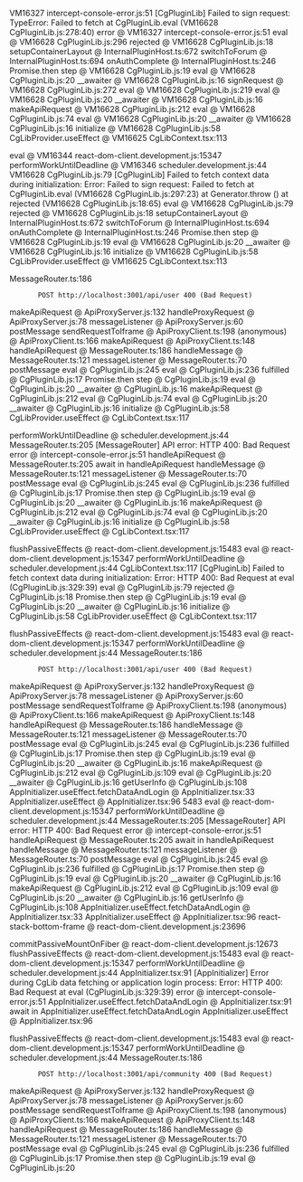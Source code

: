 VM16327 intercept-console-error.js:51 [CgPluginLib] Failed to sign request: TypeError: Failed to fetch
    at CgPluginLib.eval (VM16628 CgPluginLib.js:278:40)
error @ VM16327 intercept-console-error.js:51
eval @ VM16628 CgPluginLib.js:296
rejected @ VM16628 CgPluginLib.js:18
setupContainerLayout @ InternalPluginHost.ts:672
switchToForum @ InternalPluginHost.ts:694
onAuthComplete @ InternalPluginHost.ts:246
Promise.then
step @ VM16628 CgPluginLib.js:19
eval @ VM16628 CgPluginLib.js:20
__awaiter @ VM16628 CgPluginLib.js:16
signRequest @ VM16628 CgPluginLib.js:272
eval @ VM16628 CgPluginLib.js:219
eval @ VM16628 CgPluginLib.js:20
__awaiter @ VM16628 CgPluginLib.js:16
makeApiRequest @ VM16628 CgPluginLib.js:212
eval @ VM16628 CgPluginLib.js:74
eval @ VM16628 CgPluginLib.js:20
__awaiter @ VM16628 CgPluginLib.js:16
initialize @ VM16628 CgPluginLib.js:58
CgLibProvider.useEffect @ VM16625 CgLibContext.tsx:113

eval @ VM16344 react-dom-client.development.js:15347
performWorkUntilDeadline @ VM16346 scheduler.development.js:44
VM16628 CgPluginLib.js:79 [CgPluginLib] Failed to fetch context data during initialization: Error: Failed to sign request: Failed to fetch
    at CgPluginLib.eval (VM16628 CgPluginLib.js:297:23)
    at Generator.throw (<anonymous>)
    at rejected (VM16628 CgPluginLib.js:18:65)
eval @ VM16628 CgPluginLib.js:79
rejected @ VM16628 CgPluginLib.js:18
setupContainerLayout @ InternalPluginHost.ts:672
switchToForum @ InternalPluginHost.ts:694
onAuthComplete @ InternalPluginHost.ts:246
Promise.then
step @ VM16628 CgPluginLib.js:19
eval @ VM16628 CgPluginLib.js:20
__awaiter @ VM16628 CgPluginLib.js:16
initialize @ VM16628 CgPluginLib.js:58
CgLibProvider.useEffect @ VM16625 CgLibContext.tsx:113

MessageRouter.ts:186 
            
            
           POST http://localhost:3001/api/user 400 (Bad Request)
makeApiRequest @ ApiProxyServer.js:132
handleProxyRequest @ ApiProxyServer.js:78
messageListener @ ApiProxyServer.js:60
postMessage
sendRequestToIframe @ ApiProxyClient.ts:198
(anonymous) @ ApiProxyClient.ts:166
makeApiRequest @ ApiProxyClient.ts:148
handleApiRequest @ MessageRouter.ts:186
handleMessage @ MessageRouter.ts:121
messageListener @ MessageRouter.ts:70
postMessage
eval @ CgPluginLib.js:245
eval @ CgPluginLib.js:236
fulfilled @ CgPluginLib.js:17
Promise.then
step @ CgPluginLib.js:19
eval @ CgPluginLib.js:20
__awaiter @ CgPluginLib.js:16
makeApiRequest @ CgPluginLib.js:212
eval @ CgPluginLib.js:74
eval @ CgPluginLib.js:20
__awaiter @ CgPluginLib.js:16
initialize @ CgPluginLib.js:58
CgLibProvider.useEffect @ CgLibContext.tsx:117

performWorkUntilDeadline @ scheduler.development.js:44
MessageRouter.ts:205 [MessageRouter] API error: HTTP 400: Bad Request
error @ intercept-console-error.js:51
handleApiRequest @ MessageRouter.ts:205
await in handleApiRequest
handleMessage @ MessageRouter.ts:121
messageListener @ MessageRouter.ts:70
postMessage
eval @ CgPluginLib.js:245
eval @ CgPluginLib.js:236
fulfilled @ CgPluginLib.js:17
Promise.then
step @ CgPluginLib.js:19
eval @ CgPluginLib.js:20
__awaiter @ CgPluginLib.js:16
makeApiRequest @ CgPluginLib.js:212
eval @ CgPluginLib.js:74
eval @ CgPluginLib.js:20
__awaiter @ CgPluginLib.js:16
initialize @ CgPluginLib.js:58
CgLibProvider.useEffect @ CgLibContext.tsx:117

flushPassiveEffects @ react-dom-client.development.js:15483
eval @ react-dom-client.development.js:15347
performWorkUntilDeadline @ scheduler.development.js:44
CgLibContext.tsx:117 [CgPluginLib] Failed to fetch context data during initialization: Error: HTTP 400: Bad Request
    at eval (CgPluginLib.js:329:39)
eval @ CgPluginLib.js:79
rejected @ CgPluginLib.js:18
Promise.then
step @ CgPluginLib.js:19
eval @ CgPluginLib.js:20
__awaiter @ CgPluginLib.js:16
initialize @ CgPluginLib.js:58
CgLibProvider.useEffect @ CgLibContext.tsx:117

flushPassiveEffects @ react-dom-client.development.js:15483
eval @ react-dom-client.development.js:15347
performWorkUntilDeadline @ scheduler.development.js:44
MessageRouter.ts:186 
            
            
           POST http://localhost:3001/api/user 400 (Bad Request)
makeApiRequest @ ApiProxyServer.js:132
handleProxyRequest @ ApiProxyServer.js:78
messageListener @ ApiProxyServer.js:60
postMessage
sendRequestToIframe @ ApiProxyClient.ts:198
(anonymous) @ ApiProxyClient.ts:166
makeApiRequest @ ApiProxyClient.ts:148
handleApiRequest @ MessageRouter.ts:186
handleMessage @ MessageRouter.ts:121
messageListener @ MessageRouter.ts:70
postMessage
eval @ CgPluginLib.js:245
eval @ CgPluginLib.js:236
fulfilled @ CgPluginLib.js:17
Promise.then
step @ CgPluginLib.js:19
eval @ CgPluginLib.js:20
__awaiter @ CgPluginLib.js:16
makeApiRequest @ CgPluginLib.js:212
eval @ CgPluginLib.js:109
eval @ CgPluginLib.js:20
__awaiter @ CgPluginLib.js:16
getUserInfo @ CgPluginLib.js:108
AppInitializer.useEffect.fetchDataAndLogin @ AppInitializer.tsx:33
AppInitializer.useEffect @ AppInitializer.tsx:96
5483
eval @ react-dom-client.development.js:15347
performWorkUntilDeadline @ scheduler.development.js:44
MessageRouter.ts:205 [MessageRouter] API error: HTTP 400: Bad Request
error @ intercept-console-error.js:51
handleApiRequest @ MessageRouter.ts:205
await in handleApiRequest
handleMessage @ MessageRouter.ts:121
messageListener @ MessageRouter.ts:70
postMessage
eval @ CgPluginLib.js:245
eval @ CgPluginLib.js:236
fulfilled @ CgPluginLib.js:17
Promise.then
step @ CgPluginLib.js:19
eval @ CgPluginLib.js:20
__awaiter @ CgPluginLib.js:16
makeApiRequest @ CgPluginLib.js:212
eval @ CgPluginLib.js:109
eval @ CgPluginLib.js:20
__awaiter @ CgPluginLib.js:16
getUserInfo @ CgPluginLib.js:108
AppInitializer.useEffect.fetchDataAndLogin @ AppInitializer.tsx:33
AppInitializer.useEffect @ AppInitializer.tsx:96
react-stack-bottom-frame @ react-dom-client.development.js:23696

commitPassiveMountOnFiber @ react-dom-client.development.js:12673
flushPassiveEffects @ react-dom-client.development.js:15483
eval @ react-dom-client.development.js:15347
performWorkUntilDeadline @ scheduler.development.js:44
AppInitializer.tsx:91 [AppInitializer] Error during CgLib data fetching or application login process: Error: HTTP 400: Bad Request
    at eval (CgPluginLib.js:329:39)
error @ intercept-console-error.js:51
AppInitializer.useEffect.fetchDataAndLogin @ AppInitializer.tsx:91
await in AppInitializer.useEffect.fetchDataAndLogin
AppInitializer.useEffect @ AppInitializer.tsx:96

flushPassiveEffects @ react-dom-client.development.js:15483
eval @ react-dom-client.development.js:15347
performWorkUntilDeadline @ scheduler.development.js:44
MessageRouter.ts:186 
            
            
           POST http://localhost:3001/api/community 400 (Bad Request)
makeApiRequest @ ApiProxyServer.js:132
handleProxyRequest @ ApiProxyServer.js:78
messageListener @ ApiProxyServer.js:60
postMessage
sendRequestToIframe @ ApiProxyClient.ts:198
(anonymous) @ ApiProxyClient.ts:166
makeApiRequest @ ApiProxyClient.ts:148
handleApiRequest @ MessageRouter.ts:186
handleMessage @ MessageRouter.ts:121
messageListener @ MessageRouter.ts:70
postMessage
eval @ CgPluginLib.js:245
eval @ CgPluginLib.js:236
fulfilled @ CgPluginLib.js:17
Promise.then
step @ CgPluginLib.js:19
eval @ CgPluginLib.js:20
